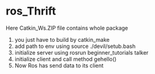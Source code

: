 # ros_Thrift

Here Catkin_Ws.ZIP file contains whole package 
1. you just have to build by catkin_make 
2. add path to env using source ./devil/setub.bash
3. initialize server using rosrun beginner_tutorials talker
4. initialize client and call method gehello()
5. Now Ros has send data to its client
